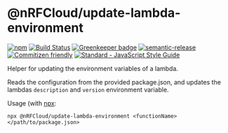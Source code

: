 # @nRFCloud/update-lambda-environment

[![npm](https://img.shields.io/npm/v/@nrfcloud/update-lambda-environment.svg)](https://www.npmjs.com/package/@nrfcloud/update-lambda-environment)
[![Build Status](https://travis-ci.org/nRFCloud/update-lambda-environment.svg?branch=master)](https://travis-ci.org/nRFCloud/update-lambda-environment)
[![Greenkeeper badge](https://badges.greenkeeper.io/coderbyheart/update-lambda-environment.svg)](https://greenkeeper.io/)
[![semantic-release](https://img.shields.io/badge/%20%20%F0%9F%93%A6%F0%9F%9A%80-semantic--release-e10079.svg)](https://github.com/semantic-release/semantic-release)
[![Commitizen friendly](https://img.shields.io/badge/commitizen-friendly-brightgreen.svg)](http://commitizen.github.io/cz-cli/)
[![Standard - JavaScript Style Guide](https://img.shields.io/badge/code_style-standard-brightgreen.svg)](https://standardjs.com)

Helper for updating the environment variables of a lambda.

Reads the configuration from the provided package.json, and updates the
lambdas `description` and `version` environment variable. 

Usage (with [npx](https://www.npmjs.com/package/npx):

    npx @nRFCloud/update-lambda-environment <functionName> </path/to/package.json>

